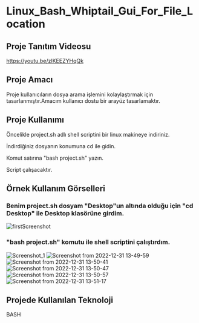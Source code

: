 # Linux_Bash_Whiptail_Gui_For_File_Location

## Proje Tanıtım Videosu 
https://youtu.be/zIKEEZYHqQk


## Proje Amacı
Proje kullanıcıların dosya arama işlemini kolaylaştırmak için tasarlanmıştır.Amacım kullanıcı dostu bir arayüz tasarlamaktır.

## Proje Kullanımı 
Öncelikle project.sh adlı shell scriptini bir linux makineye indiriniz.

İndirdiğiniz dosyanın konumuna cd ile gidin.

Komut satırına "bash project.sh" yazın.

Script çalışacaktır.

## Örnek Kullanım Görselleri
### Benim project.sh dosyam "Desktop"un altında olduğu için "cd Desktop" ile Desktop klasörüne girdim.
![firstScreenshot](https://user-images.githubusercontent.com/75725469/210134087-8e5939a5-2be9-4e81-ac5f-c93880f5ff6e.png)
### "bash project.sh" komutu ile shell scriptini çalıştırdım.
![Screenshot_1](https://user-images.githubusercontent.com/75725469/210134423-4b23e4bb-2603-4033-ade5-08e0ced8c73c.jpg)
![Screenshot from 2022-12-31 13-49-59](https://user-images.githubusercontent.com/75725469/210134109-b088fdf5-68e2-4622-8887-5242b4b0260f.png)
![Screenshot from 2022-12-31 13-50-41](https://user-images.githubusercontent.com/75725469/210134111-fea6a0f9-eb53-45d2-b437-11d74ee84ef3.png)
![Screenshot from 2022-12-31 13-50-47](https://user-images.githubusercontent.com/75725469/210134112-f656ca9a-47bf-42e1-a80f-e35d8e7b30a0.png)
![Screenshot from 2022-12-31 13-50-57](https://user-images.githubusercontent.com/75725469/210134113-c6de1697-2931-479c-9d8d-884ea5fe868a.png)
![Screenshot from 2022-12-31 13-51-17](https://user-images.githubusercontent.com/75725469/210134114-264ed220-06d4-4e0a-b6e6-2c64590a6268.png)




## Projede Kullanılan Teknoloji
BASH

